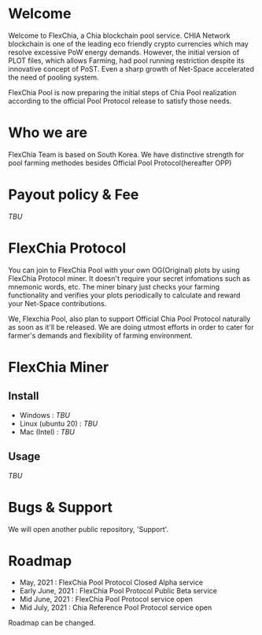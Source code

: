 # Welcome

Welcome to FlexChia, a Chia blockchain pool service.
CHIA Network blockchain is one of the leading eco friendly crypto currencies which may resolve excessive PoW energy demands. 
However, the initial version of PLOT files, which allows Farming, had pool running restriction despite its innovative concept of PoST.
Even a sharp growth of Net-Space accelerated the need of pooling system. 

FlexChia Pool is now preparing the initial steps of Chia Pool realization according to the official Pool Protocol release to satisfy those needs.

# Who we are

FlexChia Team is based on South Korea.
We have distinctive strength for pool farming methodes besides Official Pool Protocol(hereafter OPP)

# Payout policy & Fee

_TBU_

# FlexChia Protocol

You can join to FlexChia Pool with your own OG(Original) plots by using FlexChia Protocol miner. It doesn't require your secret infomations such as mnemonic words, etc. 
The miner binary just checks your farming functionality and verifies your plots periodically to calculate and reward your Net-Space contributions.

We, Flexchia Pool, also plan to support Official Chia Pool Protocol naturally as soon as it'll be released.
We are doing utmost efforts in order to cater for farmer's demands and flexibility of farming environment.


# FlexChia Miner
## Install
* Windows : _TBU_
* Linux (ubuntu 20) : _TBU_
* Mac (Intel) : _TBU_

## Usage

_TBU_

# Bugs & Support

We will open another public repository, 'Support'.

# Roadmap

* May, 2021 : FlexChia Pool Protocol Closed Alpha service
* Early June, 2021 : FlexChia Pool Protocol Public Beta service
* Mid June, 2021 : FlexChia Pool Protocol service open
* Mid July, 2021 : Chia Reference Pool Protocol service open

Roadmap can be changed.
